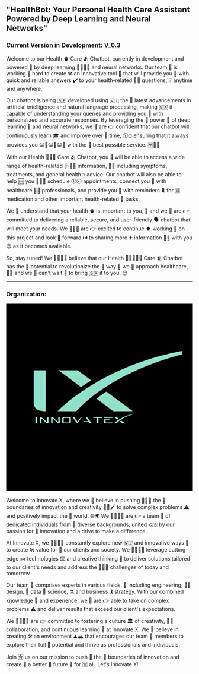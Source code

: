 ## "HealthBot: Your Personal Health Care Assistant Powered by Deep Learning and Neural Networks"

### Current Version in Development: [V_0.3](https://github.com/KeshavSwami21/HealthCare/tree/main/V_0.3)

Welcome to our Health 🫀  Care 🫂  Chatbot, currently in development and powered 🫅  by deep learning 📕🧑‍🎓📖  and neural networks. Our team 🏉  is working 💼  hard to create ⚒️  an innovative tool 🔨  that will provide you 🫵  with quick and reliable answers ✔️  to your health-related 👩‍⚕️  questions, ❔  anytime and anywhere.

Our chatbot is being 🇧🇪  developed using 🇻🇮  the 🤘  latest advancements in artificial intelligence and natural language processing, making 🇲🇦  it capable of understanding your queries and providing you 🤟  with personalized and accurate responses. By leveraging the 🤣  power 🔌  of deep learning 🏫  and neural networks, we 🌿  are 👉  confident that our chatbot will continuously learn 🎓  and improve over 🤭  time, 🕦⏰  ensuring that it always provides you 😀🤟😀🤟😀🤟  with the 🤘  best possible service. 🈂️🐕‍🦺 

With our Health 👩‍⚕️💊  Care 🫂  Chatbot, you 🤟  will be able to access a wide range of health-related 🩺🧑‍⚕️  information, 💁‍♀️  including symptoms, treatments, and general health ⚕️  advice. Our chatbot will also be able to help 🆘  you 🫵😊🤟  schedule 🕕🕣  appointments, connect you 🤟  with healthcare 👩‍⚕️  professionals, and provide you 🫵  with reminders 🎗️  for 🈺  medication and other important health-related 🏥  tasks.

We 🌿  understand that your health 🫀  is important to you, 🫵  and we 🌿  are 👉  committed to delivering a reliable, secure, and user-friendly 🗣️  chatbot that will meet your needs. We 🌿🌿🌿  are 👉  excited to continue ⬆️  working 🏢  on this project and look 👀  forward ⏭️  to sharing more ➕  information 💁‍♀️  with you 😊  as it becomes available.

So, stay tuned! We 👩‍👩‍👦‍👦  believe that our Health 🏥🧑‍⚕️👩‍⚕️  Care 🫂  Chatbot has the 🤘  potential to revolutionize the 🤘  way 🌌  we 🌿  approach healthcare, 👨‍⚕️  and we 🌿  can't wait 🚏  to bring 🇧🇷  it to you. 😊

---
<!-- 
### Our Team:
Introducing our amazing team, dedicated to bringing our Health Care Chatbot to life:

- Commander: [Keshav Swami](https://www.linkedin.com/in/keshavswami2112/ "LinkedIn Profile")😎
- Vice-Commander: [Prince Garg](https://www.linkedin.com/in/prince-garg-14861b250/ "LinkedIn Profile")😶‍🌫️
- 1st Division Captain (Research and Documentation): [Ritesh](https://www.linkedin.com/in/mr-ritesh-1ab93424b/ "LinkedIn Profile")😉
- 2nd Division Captain (Development): Arshit🫡
- 3rd Division Captain (UI/UX Design): Niti Bhatia✌️
- 4th Division Captain (Management): [Vanshika](https://instagram.com/vanshii_bansal_03?igshid=MjljNjAzYmU= "Instagram Profile")😏
- 5th Division Captain (Security): Not Assigned yet😶
- 6th Division Captain (Maintenance): Not Assigned yet😶

Together, we are working tirelessly to create a reliable, secure, and user-friendly Health Care Chatbot powered by deep learning and neural networks. We are excited to bring our unique skills and perspectives to this project, and we look forward to sharing our progress with you.

--- -->

### Organization:

![](image.png)

Welcome to Innovate X, where we 🌿  believe in pushing 🫸🫸🫸  the 🤘  boundaries of innovation and creativity 🧑‍🎨🖌️  to solve complex problems ⚠️  and positively impact the 🫵  world. 🌐🌍  We 👩‍👩‍👦‍👦  are 👉  a team 👥  of dedicated individuals from 😤  diverse backgrounds, united 🇬🇧  by our passion for 🔰  innovation and a drive to make a difference.

At Innovate X, we 👩‍👩‍👦‍👦  constantly explore new 🇳🇿  and innovative ways 🌌  to create 🛠️  value for 🔰  our clients and society. We 👩‍👩‍👦‍👦  leverage cutting-edge ✂️  technologies ⌨️  and creative thinking 🤔  to deliver solutions tailored to our client's needs and address the 🤘🤘🤘  challenges of today and tomorrow.

Our team 🏉  comprises experts in various fields, 🏑  including engineering, 👩‍💻  design, 🎨  data 💽  science, ⚗️  and business 🏌️  strategy. With our combined knowledge 📕  and experience, we 🌿  are 👉  able to take on complex problems ⚠️  and deliver results that exceed our client's expectations.

We 👩‍👩‍👦‍👦  are 👉  committed to fostering a culture 🏛️  of creativity, 🧑‍🎨  collaboration, and continuous learning 📘  at Innovate X. We 🌿  believe in creating ⚒️  an environment ⛰️🏔️  that encourages our team 🏉  members to explore their full 🌝  potential and thrive as professionals and individuals.

Join 🈴  us on our mission to push 🫷  the 🤘  boundaries of innovation and create 🔨  a better 🎰  future 📡  for 🈺  all. Let's Innovate X!

